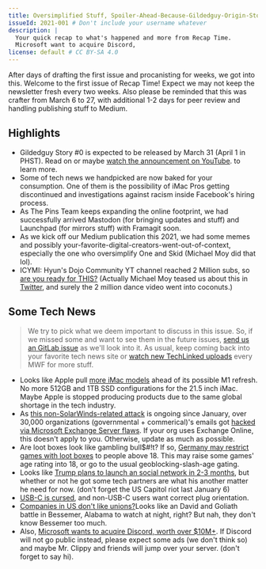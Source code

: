 ```yaml
---
title: Oversimplified Stuff, Spoiler-Ahead-Because-Gildedguy-Origin-Story, and more!
issueId: 2021-001 # Don't include your username whatever
description: |
  Your quick recap to what's happened and more from Recap Time.
  Microsoft want to acquire Discord,    
license: default # CC BY-SA 4.0
---
```


After days of drafting the first issue and procanisting for weeks,
we got into this. Welcome to the first issue of Recap Time! Expect
we may not keep the newsletter fresh every two weeks. Also please
be reminded that this was crafter from March 6 to 27, with additional
1-2 days for peer review and handling publishing stuff to Medium.

<!-- ./highlights.md -->
## Highlights

- Gildedguy Story #0 is expected to be released by March 31 (April 1
in PHST). Read on or maybe [watch the announcement on YouTube]().
to learn more.
- Some of tech news we handpicked are now baked for your consumption.
One of them is the possibility of iMac Pros getting discontinued and
investigations against racism inside Facebook's hiring process.
- As The Pins Team keeps expanding the online footprint, we had successfully
arrived Mastodon (for bringing updates and stuff) and Launchpad (for mirrors
stuff) with Framagit soon.
- As we kick off our Medium publication this 2021, we had some memes
and possibly your-favorite-digital-creators-went-out-of-context,
especially the one who oversimplify One and Skid (Michael Moy did
that lol).
- ICYMI: Hyun's Dojo Community YT channel reached 2 Million subs,
so [are you ready for THIS?](https://www.youtube.com/watch?v=X-lclBxiqBc)
(Actually Michael Moy teased us about this in [Twitter](https://twitter.com/GildedguyArt/status/1372965987688050690),
and surely the 2 million dance video went into coconuts.)

<!-- ./tech-news.md -->
## Some Tech News

> We try to pick what we deem important to discuss in this issue. So,
if we missed some and want to see them in the future issues,
[send us an GitLab issue](https://gitlab.com/MadeByThePinsHub/RecapTime/newsletter-archive/issues/new)
as we'll look into it. As usual, keep coming back into your favorite
tech news site or [watch new TechLinked uploads](https://www.youtube.com/channel/UCeeFfhMcJa1kjtfZAGskOCA) every MWF for more stuff.

* Looks like Apple pull [more iMac models](https://www.engadget.com/apple-pulls-imac-models-m1-refresh-103829331.html) ahead of its possible M1 refresh. No more
512GB and 1TB SSD configurations for the 21.5 inch iMac. Maybe Apple is stopped producing products due to
the same global shortage in the tech industry.
* As [this non-SolarWinds-related attack](https://blogs.microsoft.com/on-the-issues/2021/03/02/new-nation-state-cyberattacks/) is ongoing since January, over 30,000 organizations (governmental + commerical)'s emails got [hacked via  Microsoft Exchange Server flaws](https://www.theverge.com/2021/3/5/22316189/microsoft-exchange-server-security-exploit-china-attack-30000-organizations).
If your org uses Exchange Online, this doesn't apply to you. Otherwise, update as much as possible.
* Are loot boxes look like gambling bull$#!t? If so, [Germany may restrict games with loot boxes](https://www.engadget.com/germany-video-game-loot-boxes-adult-requirement-145154466.html) to
people above 18. This may raise some games' age rating into 18, or
go to the usual geoblocking-slash-age gating.
* Looks like [Trump plans to launch an social network in 2-3 months](https://www.engadget.com/donald-trump-social-network-211532975.html), but whether
or not he got some tech partners are what his another matter he need for now. (don't forget the US Capitol riot last
January 6)
* [USB-C is cursed](https://hackaday.com/2021/03/22/cursed-usb-c-when-plug-orientation-matters/),
and non-USB-C users want correct plug orientation.
* [Companies in US don't like unions?](https://www.vox.com/the-highlight/22320009/amazon-bessemer-union-rwdsu-alabama)Looks like an
David and Goliath battle in Bessemer, Alabama to watch at night, right? But nah, they don't know Bessemer too much.
* Also, [Microsoft wants to acuqire Discord, worth over $10M+](https://www.theverge.com/2021/3/22/22345792/microsoft-discord-acquisition-report-10-billion).
If Discord will not go public instead, please expect some ads (we don't think so)
and maybe Mr. Clippy and friends will jump over your server. (don't forget
to say hi). 

<!-- ./storyzero-update-0.md DO-NOT-APPEND:manual-append-only:START -->

<!-- ./storyzero-updatd-0.md DO-NOT-APPEND:manual-append-only:END -->

<!-- ./curated-picks.md -->
